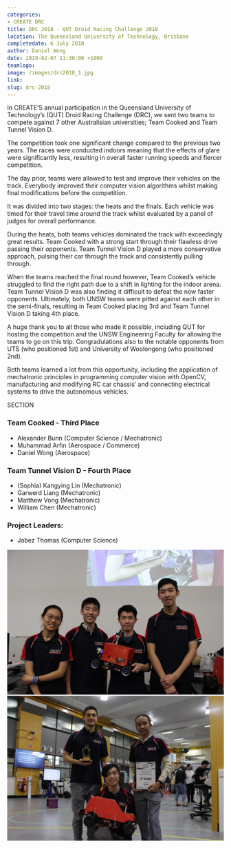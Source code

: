 ```yaml
---
categories:
- CREATE DRC
title: DRC 2018 - QUT Droid Racing Challenge 2018
location: The Queensland University of Technology, Brisbane
completedate: 6 July 2018
author: Daniel Wong
date: 2019-02-07 11:30:00 +1000
teamlogo:
image: /images/drc2018_1.jpg
link:
slug: drc-2018
---
```

In CREATE’S annual participation in the Queensland University of Technology’s (QUT) Droid Racing Challenge (DRC), we sent two teams to compete against 7 other Australisian universities; Team Cooked and Team Tunnel Vision D.

The competition took one significant change compared to the previous two years. The races were conducted indoors meaning that the effects of glare were significantly less, resulting in overall faster running speeds and fiercer competition.

The day prior, teams were allowed to test and improve their vehicles on the track. Everybody improved their computer vision algorithms whilst making final modifications before the competition.

It was divided into two stages: the heats and the finals. Each vehicle was timed for their travel time around the track whilst evaluated by a panel of judges for overall performance.

During the heats, both teams vehicles dominated the track with exceedingly great results. Team Cooked with a strong start through their flawless drive passing their opponents. Team Tunnel Vision D played a more conservative approach, pulsing their car through the track and consistently pulling through.

When the teams reached the final round however, Team Cooked’s vehicle struggled to find the right path due to a shift in lighting for the indoor arena. Team Tunnel Vision D was also finding it difficult to defeat the now faster opponents. Ultimately, both UNSW teams were pitted against each other in the semi-finals, resulting in Team Cooked placing 3rd and Team Tunnel Vision D taking 4th place.

A huge thank you to all those who made it possible, including QUT for hosting the competition and the UNSW Engineering Faculty for allowing the teams to go on this trip. Congradulations also to the notable opponents from UTS (who positioned 1st) and University of Woolongong (who positioned 2nd).

Both teams learned a lot from this opportunity, including the application of mechatronic principles in programming computer vision with OpenCV, manufacturing and modifying RC car chassis’ and connecting electrical systems to drive the autonomous vehicles.

SECTION

### Team Cooked - Third Place
- Alexander Bunn (Computer Science / Mechatronic)
- Muhammad Arfin (Aerospace / Commerce)
- Daniel Wong (Aerospace)

### Team Tunnel Vision D - Fourth Place
- (Sophia) Kangying Lin (Mechatronic)
- Garwerd Liang (Mechatronic)
- Matthew Vong (Mechatronic)
- William Chen (Mechatronic)

### Project Leaders:
- Jabez Thomas (Computer Science)

<img src="/images/drc2018_2.jpg" class="contentimg">
<img src="/images/drc2018_3.jpg" class="contentimg">
